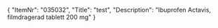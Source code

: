 {
  "ItemNr": "035032",
  "Title": "test",
  "Description": "Ibuprofen Actavis, filmdragerad tablett 200 mg"
}